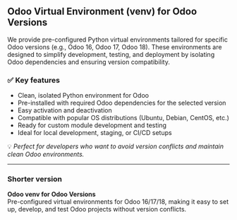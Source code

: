 ## Odoo Virtual Environment (venv) for Odoo Versions

We provide pre-configured Python virtual environments tailored for specific Odoo versions (e.g., Odoo 16, Odoo 17, Odoo 18). These environments are designed to simplify development, testing, and deployment by isolating Odoo dependencies and ensuring version compatibility.

### ✅ Key features
- Clean, isolated Python environment for Odoo
- Pre-installed with required Odoo dependencies for the selected version
- Easy activation and deactivation
- Compatible with popular OS distributions (Ubuntu, Debian, CentOS, etc.)
- Ready for custom module development and testing
- Ideal for local development, staging, or CI/CD setups

💡 *Perfect for developers who want to avoid version conflicts and maintain clean Odoo environments.*

---

### Shorter version

**Odoo venv for Odoo Versions**  
Pre-configured virtual environments for Odoo 16/17/18, making it easy to set up, develop, and test Odoo projects without version conflicts.

